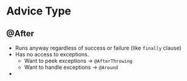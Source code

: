 # Advice Type

## @After

* Runs anyway regardless of success or failure (like `finally` clause)
* Has no access to exceptions.
  * Want to peek exceptions -> `@AfterThrowing`
  * Want to handle exceptions -> `@Around`
* 